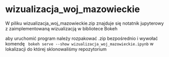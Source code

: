 # wizualizacja_woj_mazowieckie

W piliku wizualizacja_woj_mazowieckie.zip znajduje się notatnik jupyterowy z zaimplementowaną wizualizacją w bibliotece Bokeh

aby uruchomić program należy rozpakować .zip bezpośrednio i wywołać komendę 
` bokeh serve --show wizualizacja_woj_mazowieckie.ipynb`
w lokalizacji do której sklonowaliśmy repozytorium
